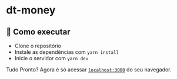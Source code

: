 # dt-money
## 🔗 Como executar

- Clone o repositório
- Instale as dependências com `yarn install`
- Inicie o servidor com `yarn dev`

Tudo Pronto? Agora é só acessar [`localhost:3000`](http://localhost:3000) do seu navegador.
